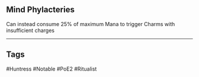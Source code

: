 ## Mind Phylacteries
Can instead consume 25% of maximum Mana to trigger Charms with insufficient charges

---
## Tags
#Huntress
#Notable
#PoE2
#Ritualist
